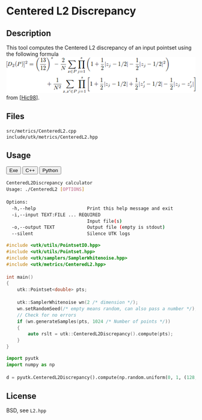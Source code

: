 # Centered L2 Discrepancy

## Description

This tool computes the Centered L2 discrepancy of an input pointset using the following formula  
[![](../figs/centered_discrepancy.png)](../figs/centered_discrepancy.png)  
from [[Hic98]](http://www.ams.org/journals/mcom/1998-67-221/S0025-5718-98-00894-1/S0025-5718-98-00894-1.pdf).

## Files

```
src/metrics/CenteredL2.cpp  
include/utk/metrics/CenteredL2.hpp
```

## Usage

<button class="tablink exebutton" onclick="openCode('exe', this)" markdown="1">Exe</button> 
<button class="tablink cppbutton" onclick="openCode('cpp', this)" markdown="1">C++</button> 
<button class="tablink pybutton" onclick="openCode('py', this)" markdown="1">Python</button> 
<br/>
  

<div class="exe tabcontent">

```bash
CenteredL2Discrepancy calculator
Usage: ./CenteredL2 [OPTIONS]

Options:
  -h,--help                   Print this help message and exit
  -i,--input TEXT:FILE ... REQUIRED
                              Input file(s)
  -o,--output TEXT            Output file (empty is stdout)
  --silent                    Silence UTK logs
```

</div>

<div class="cpp tabcontent">

```  cpp
#include <utk/utils/PointsetIO.hpp>
#include <utk/utils/Pointset.hpp>
#include <utk/samplers/SamplerWhitenoise.hpp>
#include <utk/metrics/CenteredL2.hpp>

int main()
{
    utk::Pointset<double> pts;

    utk::SamplerWhitenoise wn(2 /* dimension */);
    wn.setRandomSeed(/* empty means random, can also pass a number */);
    // Check for no errors
    if (wn.generateSamples(pts, 1024 /* Number of points */))
    {
        auto rslt = utk::CenteredL2Discrepancy().compute(pts);
    }
}
```  

</div>

<div class="py tabcontent">

``` python
import pyutk
import numpy as np

d = pyutk.CenteredL2Discrepancy().compute(np.random.uniform(0, 1, (128, 2)))
```  

</div>

## License

BSD, see `L2.hpp`